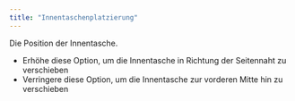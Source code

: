 ```yaml
---
title: "Innentaschenplatzierung"
---
```


Die Position der Innentasche.

- Erhöhe diese Option, um die Innentasche in Richtung der Seitennaht zu verschieben
- Verringere diese Option, um die Innentasche zur vorderen Mitte hin zu verschieben




